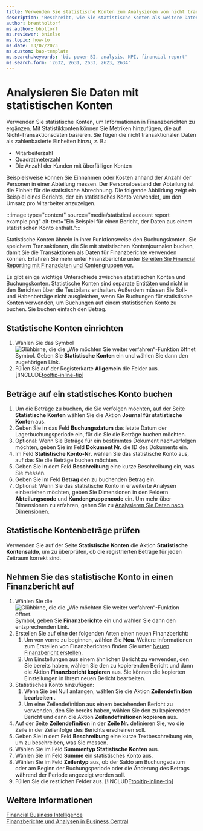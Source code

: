 ```yaml
---
title: Verwenden Sie statistische Konten zum Analysieren von nicht transaktionalen Daten
description: 'Beschreibt, wie Sie statistische Konten als weitere Datenquelle für Ihre Analysen verwenden.'
author: brentholtorf
ms.author: bholtorf
ms.reviewer: bnielse
ms.topic: how-to
ms.date: 03/07/2023
ms.custom: bap-template
ms.search.keywords: 'bi, power BI, analysis, KPI, financial report'
ms.search.form: '2632, 2631, 2633, 2623, 2634'
---
```

# <a name="analyze-data-with-statistical-accounts"></a><a name="analyze-data-with-statistical-accounts"></a><a name="analyze-data-with-statistical-accounts"></a>Analysieren Sie Daten mit statistischen Konten

Verwenden Sie statistische Konten, um Informationen in Finanzberichten zu ergänzen. Mit Statistikkonten können Sie Metriken hinzufügen, die auf Nicht-Transaktionsdaten basieren. Sie fügen die nicht transaktionalen Daten als zahlenbasierte Einheiten hinzu, z. B.:

* Mitarbeiterzahl
* Quadratmeterzahl
* Die Anzahl der Kunden mit überfälligen Konten

Beispielsweise können Sie Einnahmen oder Kosten anhand der Anzahl der Personen in einer Abteilung messen. Der Personalbestand der Abteilung ist die Einheit für die statistische Abrechnung. Die folgende Abbildung zeigt ein Beispiel eines Berichts, der ein statistisches Konto verwendet, um den Umsatz pro Mitarbeiter anzuzeigen.

:::image type="content" source="media/statistical account report example.png" alt-text="Ein Beispiel für einen Bericht, der Daten aus einem statistischen Konto enthält.":::

Statistische Konten ähneln in ihrer Funktionsweise den Buchungskonten. Sie speichern Transaktionen, die Sie mit statistischen Kontenjournalen buchen, damit Sie die Transaktionen als Daten für Finanzberichte verwenden können. Erfahren Sie mehr unter Finanzberichte unter [Bereiten Sie Financial Reporting mit Finanzdaten und Kontengruppen vor](bi-how-work-account-schedule.md). 

Es gibt einige wichtige Unterschiede zwischen statistischen Konten und Buchungskonten. Statistische Konten sind separate Entitäten und nicht in den Berichten über die Testbilanz enthalten. Außerdem müssen Sie Soll- und Habenbeträge nicht ausgleichen, wenn Sie Buchungen für statistische Konten verwenden, um Buchungen auf einem statistischen Konto zu buchen. Sie buchen einfach den Betrag.

## <a name="set-up-a-statistical-account"></a><a name="set-up-a-statistical-account"></a><a name="set-up-a-statistical-account"></a>Statistische Konten einrichten

1. Wählen Sie das Symbol ![Glühbirne, die die „Wie möchten Sie weiter verfahren“-Funktion öffnet](media/ui-search/search_small.png "Wie möchten Sie weiter verfahren?") Symbol. Geben Sie **Statistische Konten** ein und wählen Sie dann den zugehörigen Link.
1. Füllen Sie auf der Registerkarte **Allgemein** die Felder aus. [!INCLUDE[tooltip-inline-tip](includes/tooltip-inline-tip_md.md)]

## <a name="post-amounts-to-a-statistical-account"></a><a name="post-amounts-to-a-statistical-account"></a><a name="post-amounts-to-a-statistical-account"></a>Beträge auf ein statistisches Konto buchen

1. Um die Beträge zu buchen, die Sie verfolgen möchten, auf der Seite **Statistische Konten** wählen Sie die Aktion **Journal für statistische Konten** aus.
1. Geben Sie in das Feld **Buchungsdatum** das letzte Datum der Lagerbuchungsperiode ein, für die Sie die Beträge buchen möchten.
1. Optional: Wenn Sie Beträge für ein bestimmtes Dokument nachverfolgen möchten, geben Sie im Feld **Dokument Nr.** die ID des Dokuments ein.
1. Im Feld **Statistische Konto-Nr.** wählen Sie das statistische Konto aus, auf das Sie die Beträge buchen möchten.
1. Geben Sie in dem Feld **Beschreibung** eine kurze Beschreibung ein, was Sie messen.  
1. Geben Sie im Feld **Betrag** den zu buchenden Betrag ein. 
1. Optional: Wenn Sie das statistische Konto in erweiterte Analysen einbeziehen möchten, geben Sie Dimensionen in den Feldern **Abteilungscode** und **Kundengruppencode** ein. Um mehr über Dimensionen zu erfahren, gehen Sie zu [Analysieren Sie Daten nach Dimensionen](bi-how-analyze-data-dimension.md).

## <a name="verify-statistical-account-amounts"></a><a name="verify-statistical-account-amounts"></a><a name="verify-statistical-account-amounts"></a>Statistische Kontenbeträge prüfen

Verwenden Sie auf der Seite **Statistische Konten** die Aktion **Statistische Kontensaldo**, um zu überprüfen, ob die registrierten Beträge für jeden Zeitraum korrekt sind.  

## <a name="include-the-statistical-account-in-a-financial-report"></a><a name="include-the-statistical-account-in-a-financial-report"></a><a name="include-the-statistical-account-in-a-financial-report"></a>Nehmen Sie das statistische Konto in einen Finanzbericht auf

1. Wählen Sie die ![Glühbirne, die die „Wie möchten Sie weiter verfahren“-Funktion öffnet.](media/ui-search/search_small.png "Wie möchten Sie weiter verfahren?") Symbol, geben Sie **Finanzberichte** ein und wählen Sie dann den entsprechenden Link.
1. Erstellen Sie auf eine der folgenden Arten einen neuen Finanzbericht:
    1. Um von vorne zu beginnen, wählen Sie **Neu**. Weitere Informationen zum Erstellen von Finanzberichten finden Sie unter [Neuen Finanzbericht erstellen](bi-how-work-account-schedule.md#create-a-new-financial-report).
    1. Um Einstellungen aus einem ähnlichen Bericht zu verwenden, den Sie bereits haben, wählen Sie den zu kopierenden Bericht und dann die Aktion **Finanzbericht kopieren** aus. Sie können die kopierten Einstellungen in Ihrem neuen Bericht bearbeiten.
1. Statistisches Konto hinzufügen:
    1. Wenn Sie bei Null anfangen, wählen Sie die Aktion **Zeilendefinition bearbeiten** .
    1. Um eine Zeilendefinition aus einem bestehenden Bericht zu verwenden, den Sie bereits haben, wählen Sie den zu kopierenden Bericht und dann die Aktion **Zeilendefinitionen kopieren** aus.
1. Auf der Seite **Zeilendefinition** in der **Zeile Nr.** definieren Sie, wo die Zeile in der Zeilenfolge des Berichts erscheinen soll.
1. Geben Sie in dem Feld **Beschreibung** eine kurze Textbeschreibung ein, um zu beschreiben, was Sie messen.
1. Wählen Sie im Feld **Summentyp** **Statistische Konten** aus.
1. Wählen Sie im Feld **Summe** ein statistisches Konto aus.
1. Wählen Sie im Feld **Zeilentyp** aus, ob der Saldo am Buchungsdatum oder am Beginn der Buchungsperiode oder die Änderung des Betrags während der Periode angezeigt werden soll.
1. Füllen Sie die restlichen Felder aus. [!INCLUDE[tooltip-inline-tip](includes/tooltip-inline-tip_md.md)]

## <a name="see-also"></a><a name="see-also"></a><a name="see-also"></a>Weitere Informationen

[Financial Business Intelligence](bi.md)  
[Finanzberichte und Analysen in Business Central](finance-reports.md)
